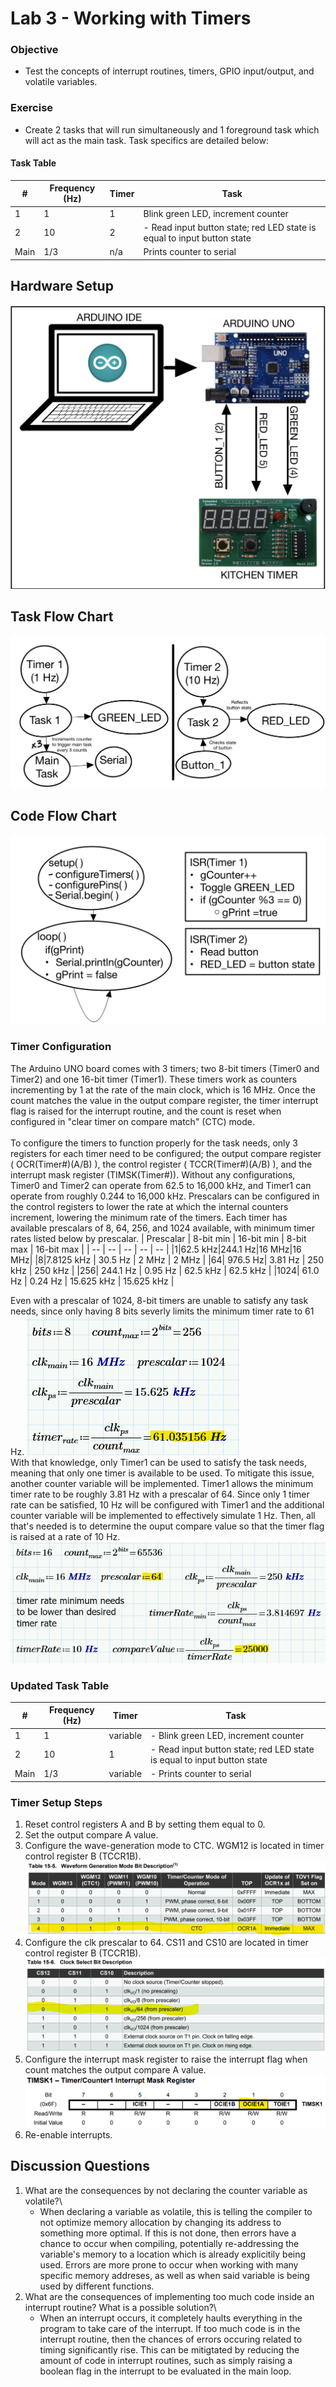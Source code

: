 # Lab 3 - Working with Timers
### Objective
- Test the concepts of interrupt routines, timers, GPIO input/output, and volatile variables.

### Exercise

- Create 2 tasks that will run simultaneously and 1 foreground task which will act as the main task. Task specifics are detailed below:

#### Task Table
| # | Frequency (Hz) | Timer | Task | 
|--|-- | -- | -- |
| 1 | 1 | 1 | Blink green LED, increment counter |
| 2 | 10 | 2 | - Read input button state; red LED state is equal to input button state
| Main | 1/3 | n/a | Prints counter to serial

## Hardware Setup
![alt text](image.png)

## Task Flow Chart
![alt text](image-1.png)

## Code Flow Chart
![alt text](image-2.png)

### Timer Configuration
The Arduino UNO board comes with 3 timers; two 8-bit timers (Timer0 and Timer2) and one 16-bit timer (Timer1). These timers work as counters incrementing by 1 at the rate of the main clock, which is 16 MHz. Once the count matches the value in the output compare register, the timer interrupt flag is raised for the interrupt routine, and the count is reset when configured in "clear timer on compare match" (CTC) mode.\
\
To configure the timers to function properly for the task needs, only 3 registers for each timer need to be configured; the output compare register ( OCR(Timer#)(A/B) ), the control register ( TCCR(Timer#)(A/B) ), and the interrupt mask register (TIMSK(Timer#)). Without any configurations, Timer0 and Timer2 can operate from 62.5 to 16,000 kHz, and Timer1 can operate from roughly 0.244 to 16,000 kHz. Prescalars can be configured in the control registers to lower the rate at which the internal counters increment, lowering the minimum rate of the timers. Each timer has available prescalars of 8, 64, 256, and 1024 available, with minimum timer rates listed below by prescalar.
| Prescalar | 8-bit min | 16-bit min | 8-bit max | 16-bit max |
| -- | -- | -- | -- | -- |
|1|62.5 kHz|244.1 Hz|16 MHz|16 MHz|
|8|7.8125 kHz | 30.5 Hz | 2 MHz | 2 MHz |
|64| 976.5 Hz| 3.81 Hz | 250 kHz | 250 kHz |
|256| 244.1 Hz | 0.95 Hz | 62.5 kHz | 62.5 kHz |
|1024| 61.0 Hz | 0.24 Hz | 15.625 kHz | 15.625 kHz |

Even with a prescalar of 1024, 8-bit timers are unable to satisfy any task needs, since only having 8 bits severly limits the minimum timer rate to 61 Hz.
![alt text](image-3.png)\
With that knowledge, only Timer1 can be used to satisfy the task needs, meaning that only one timer is available to be used. To mitigate this issue, another counter variable will be implemented. Timer1 allows the minimum timer rate to be roughly 3.81 Hz with a prescalar of 64. Since only 1 timer rate can be satisfied, 10 Hz will be configured with Timer1 and the additional counter variable will be implemented to effectively simulate 1 Hz. Then, all that's needed is to determine the ouput compare value so that the timer flag is raised at a rate of 10 Hz.![alt text](image-4.png)
### Updated Task Table
| # | Frequency (Hz) | Timer | Task | 
|--|-- | -- | -- |
| 1 | 1 | variable | - Blink green LED, increment counter |
| 2 | 10 | 1 | - Read input button state; red LED state is equal to input button state
| Main | 1/3 | variable | - Prints counter to serial

### Timer Setup Steps
1. Reset control registers A and B by setting them equal to 0. 
2. Set the output compare A value.
3. Configure the wave-generation mode to CTC. WGM12 is located in timer control register B (TCCR1B). 
![alt text](image-5.png)
4. Configure the clk prescalar to 64. CS11 and CS10 are located in timer control register B (TCCR1B).
![alt text](image-6.png)
5. Configure the interrupt mask register to raise the interrupt flag when count matches the output compare A value.
![alt text](image-7.png) 
6. Re-enable interrupts. 

## Discussion Questions
1. What are the consequences by not declaring the counter variable as volatile?\
    - When declaring a variable as volatile, this is telling the compiler to not optimize memory allocation by changing its address to something more optimal. If this is not done, then errors have a chance to occur when compiling, potentially re-addressing the variable's memory to a location which is already explicitily being used. Errors are more prone to occur when working with many specific memory addreses, as well as when said variable is being used by different functions.
2. What are the consequences of implementing too much code inside an interrupt routine? What is a possible solution?\
    - When an interrupt occurs, it completely haults everything in the program to take care of the interrupt. If too much code is in the interrupt routine, then the chances of errors occuring related to timing significantly rise. This can be mitigtated by reducing the amount of code in interrupt routines, such as simply raising a boolean flag in the interrupt to be evaluated in the main loop.